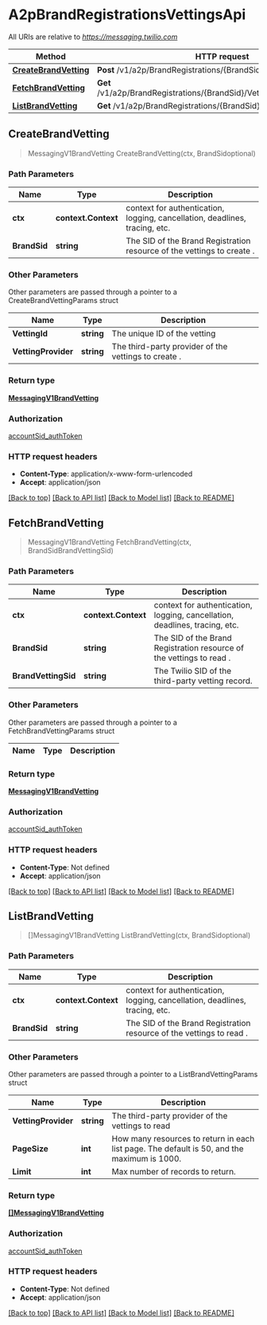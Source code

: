 # A2pBrandRegistrationsVettingsApi

All URIs are relative to *https://messaging.twilio.com*

Method | HTTP request | Description
------------- | ------------- | -------------
[**CreateBrandVetting**](A2pBrandRegistrationsVettingsApi.md#CreateBrandVetting) | **Post** /v1/a2p/BrandRegistrations/{BrandSid}/Vettings | 
[**FetchBrandVetting**](A2pBrandRegistrationsVettingsApi.md#FetchBrandVetting) | **Get** /v1/a2p/BrandRegistrations/{BrandSid}/Vettings/{BrandVettingSid} | 
[**ListBrandVetting**](A2pBrandRegistrationsVettingsApi.md#ListBrandVetting) | **Get** /v1/a2p/BrandRegistrations/{BrandSid}/Vettings | 



## CreateBrandVetting

> MessagingV1BrandVetting CreateBrandVetting(ctx, BrandSidoptional)





### Path Parameters


Name | Type | Description
------------- | ------------- | -------------
**ctx** | **context.Context** | context for authentication, logging, cancellation, deadlines, tracing, etc.
**BrandSid** | **string** | The SID of the Brand Registration resource of the vettings to create .

### Other Parameters

Other parameters are passed through a pointer to a CreateBrandVettingParams struct


Name | Type | Description
------------- | ------------- | -------------
**VettingId** | **string** | The unique ID of the vetting
**VettingProvider** | **string** | The third-party provider of the vettings to create .

### Return type

[**MessagingV1BrandVetting**](MessagingV1BrandVetting.md)

### Authorization

[accountSid_authToken](../README.md#accountSid_authToken)

### HTTP request headers

- **Content-Type**: application/x-www-form-urlencoded
- **Accept**: application/json

[[Back to top]](#) [[Back to API list]](../README.md#documentation-for-api-endpoints)
[[Back to Model list]](../README.md#documentation-for-models)
[[Back to README]](../README.md)


## FetchBrandVetting

> MessagingV1BrandVetting FetchBrandVetting(ctx, BrandSidBrandVettingSid)





### Path Parameters


Name | Type | Description
------------- | ------------- | -------------
**ctx** | **context.Context** | context for authentication, logging, cancellation, deadlines, tracing, etc.
**BrandSid** | **string** | The SID of the Brand Registration resource of the vettings to read .
**BrandVettingSid** | **string** | The Twilio SID of the third-party vetting record.

### Other Parameters

Other parameters are passed through a pointer to a FetchBrandVettingParams struct


Name | Type | Description
------------- | ------------- | -------------

### Return type

[**MessagingV1BrandVetting**](MessagingV1BrandVetting.md)

### Authorization

[accountSid_authToken](../README.md#accountSid_authToken)

### HTTP request headers

- **Content-Type**: Not defined
- **Accept**: application/json

[[Back to top]](#) [[Back to API list]](../README.md#documentation-for-api-endpoints)
[[Back to Model list]](../README.md#documentation-for-models)
[[Back to README]](../README.md)


## ListBrandVetting

> []MessagingV1BrandVetting ListBrandVetting(ctx, BrandSidoptional)





### Path Parameters


Name | Type | Description
------------- | ------------- | -------------
**ctx** | **context.Context** | context for authentication, logging, cancellation, deadlines, tracing, etc.
**BrandSid** | **string** | The SID of the Brand Registration resource of the vettings to read .

### Other Parameters

Other parameters are passed through a pointer to a ListBrandVettingParams struct


Name | Type | Description
------------- | ------------- | -------------
**VettingProvider** | **string** | The third-party provider of the vettings to read
**PageSize** | **int** | How many resources to return in each list page. The default is 50, and the maximum is 1000.
**Limit** | **int** | Max number of records to return.

### Return type

[**[]MessagingV1BrandVetting**](MessagingV1BrandVetting.md)

### Authorization

[accountSid_authToken](../README.md#accountSid_authToken)

### HTTP request headers

- **Content-Type**: Not defined
- **Accept**: application/json

[[Back to top]](#) [[Back to API list]](../README.md#documentation-for-api-endpoints)
[[Back to Model list]](../README.md#documentation-for-models)
[[Back to README]](../README.md)

